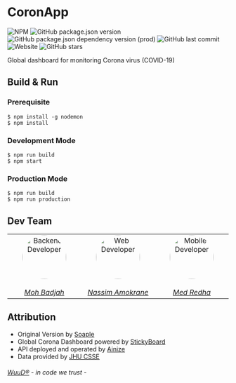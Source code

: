 # CoronApp

<img alt="NPM" src="https://img.shields.io/npm/l/react?color=black"> <img alt="GitHub package.json version" src="https://img.shields.io/github/package-json/v/TeamWuuD/WuuD-Website?color=red&label=Version"> <img alt="GitHub package.json dependency version (prod)" src="https://img.shields.io/github/package-json/dependency-version/TeamWuuD/WuuD-Website/react"> <img alt="GitHub last commit" src="https://img.shields.io/github/last-commit/TeamWuuD/WuuD-Website?color=purple"> <img alt="Website" src="https://img.shields.io/website?down_color=red&down_message=maintenance&style=flat-square&up_message=online&url=https%3A%2F%2Fwuud.net"> <img alt="GitHub stars" src="https://img.shields.io/github/stars/TeamWuuD/WuuD-Website?style=social">

Global dashboard for monitoring Corona virus (COVID-19)

## Build & Run

### Prerequisite

```bsh
$ npm install -g nodemon
$ npm install
```

### Development Mode

```bsh
$ npm run build
$ npm start
```

### Production Mode

```bsh
$ npm run build
$ npm run production
```

## Dev Team

  <table>
		<tbody>
			<tr>
				<td align="center" valign="top" width="11%">
					<a href="https://github.com/badjio">
						<img alt="Backend Developer" src="https://avatars2.githubusercontent.com/u/15873766?s=400&v=4" style="border-radius: 50px" width="100" height="100">
							<br />
							<br>
								<i>Moh Badjah</i>
								<br/>
							</a>
          </td>
						<td align="center" valign="top" width="11%">
							<a href="https://github.com/na6im">
								<img alt="Web Developer" src="https://avatars1.githubusercontent.com/u/38627023?s=400&v=4" style="border-radius: 50px" width="100" height="100">
									<br />
									<br>
										<i>Nassim Amokrane</i>
										<br/>
									</a>
								</td>
								<td align="center" valign="top" width="11%">
									<a href="https://github.com/MedRedha">
										<img alt="Mobile Developer" src="https://github.com/medredha.png?s=75" style="border-radius: 50px" width="100" height="100">
											<br />
											<br>
												<i>Med Redha</i>
                      <br/>
                  </a>  
                </td>
        </tr>
      </tbody>
    </table>

## Attribution

-   Original Version by [Soaple](https://github.com/soaple/corona-board)
-   Global Corona Dashboard powered by [StickyBoard](https://github.com/soaple/stickyboard/)
-   API deployed and operated by [Ainize](https://ainize.ai/laeyoung/wuhan-coronavirus-api)
-   Data provided by [JHU CSSE](https://github.com/CSSEGISandData/COVID-19)

###### [WuuD®](http://wuud.net/) - in code we trust -
